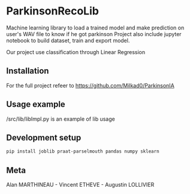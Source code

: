 # ParkinsonRecoLib

Machine learning library to load a trained model and make prediction on user's WAV file to know if he got parkinson
Project also include jupyter notebook to build dataset, train and export model.

Our project use classification through Linear Regression

## Installation

For the full project refeer to https://github.com/Milkad0/ParkinsonIA

## Usage example

/src/lib/libImpl.py is an example of lib usage

## Development setup

```sh
pip install joblib praat-parselmouth pandas numpy sklearn
```

## Meta

Alan MARTHINEAU - Vincent ETHEVE - Augustin LOLLIVIER
